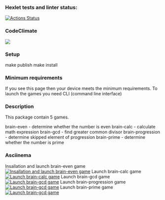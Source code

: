 ### Hexlet tests and linter status:
[![Actions Status](https://github.com/Alex-Volo/js-starter-project-44/actions/workflows/hexlet-check.yml/badge.svg)](https://github.com/Alex-Volo/js-starter-project-44/actions)

### CodeClimate
<a href="https://codeclimate.com/github/Alex-Volo/js-starter-project-44/maintainability"><img src="https://api.codeclimate.com/v1/badges/83a7bc32aa62b656a028/maintainability" /></a>

### Setup
make publish
make install

### Minimum requirements
If you see this page then your device meets the minimum requirements.
To launch the games you need CLI (command line interface)

### Description
This package contain 5 games.

brain-even - determine whether the number is even
brain-calc - calculate math expression
brain-gcd - find greater common divisor
brain-progression - determine skipped element of progression
brain-prime - determine whether the number is prime

### Asciinema
Insallation and launch brain-even game
[![Insallation and launch brain-even game](https://asciinema.org/a/Xjqn1qzyIA7q6pJlKjSTTZ26n.png)](https://asciinema.org/a/Xjqn1qzyIA7q6pJlKjSTTZ26n)
Launch brain-calc game
[![Launch brain-calc game](https://asciinema.org/a/jR93s1EH97rA7wtBqUnlslaak.png)](https://asciinema.org/a/jR93s1EH97rA7wtBqUnlslaak)
Launch brain-gcd game
[![Launch brain-gcd game](https://asciinema.org/a/wjpyNgfnO66w9voyZTmJc6yFl.png)](https://asciinema.org/a/wjpyNgfnO66w9voyZTmJc6yFl)
Launch brain-progression game
[![Launch brain-gcd game](https://asciinema.org/a/xieZ9RT3NLrrU08Ggz48wx7uC.png)](https://asciinema.org/a/xieZ9RT3NLrrU08Ggz48wx7uC)
Launch brain-prime game
[![Launch brain-gcd game](https://asciinema.org/a/nuolt2DJlyukDpL1Ij0P9tWvI.png)](https://asciinema.org/a/nuolt2DJlyukDpL1Ij0P9tWvI)

